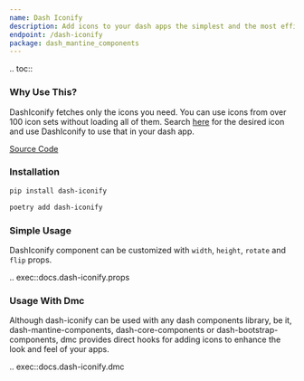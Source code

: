 ```yaml
---
name: Dash Iconify
description: Add icons to your dash apps the simplest and the most efficient way.
endpoint: /dash-iconify
package: dash_mantine_components
---
```


.. toc::

### Why Use This?

DashIconify fetches only the icons you need. You can use icons from over 100 icon sets without loading all of them.
Search [here](https://icon-sets.iconify.design/) for the desired icon and use DashIconify to use that in your dash app.

[Source Code](https://github.com/snehilvj/dash-iconify)

### Installation

```bash
pip install dash-iconify
```

```bash
poetry add dash-iconify
```

### Simple Usage

DashIconify component can be customized with `width`, `height`, `rotate` and `flip` props.

.. exec::docs.dash-iconify.props


### Usage With Dmc

Although dash-iconify can be used with any dash components library, be it, dash-mantine-components, dash-core-components
or dash-bootstrap-components, dmc provides direct hooks for adding icons to enhance the look and feel of your apps.

.. exec::docs.dash-iconify.dmc
